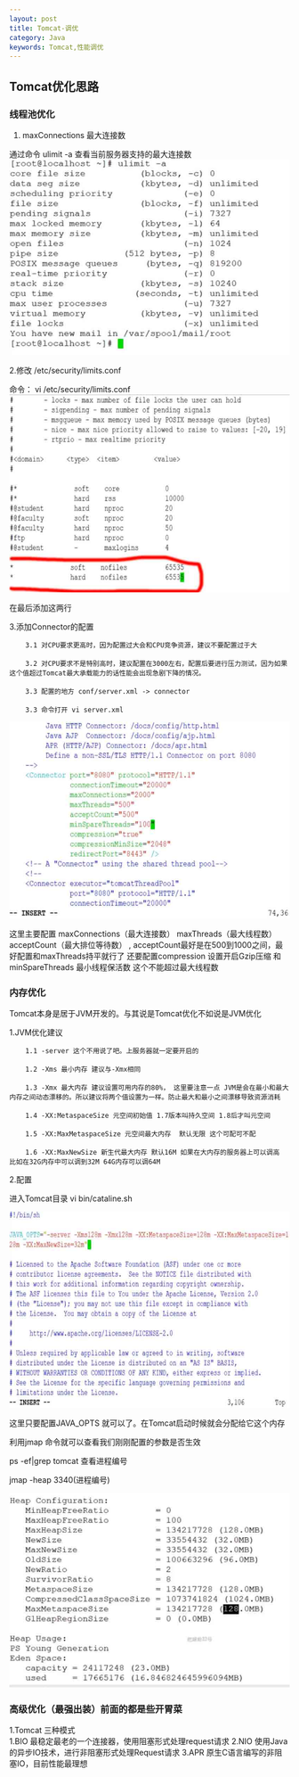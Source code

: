 ```yaml
---
layout: post
title: Tomcat-调优
category: Java
keywords: Tomcat,性能调优
---
```


## Tomcat优化思路

### 线程池优化
1. maxConnections 最大连接数

通过命令 ulimit -a 查看当前服务器支持的最大连接数
![](https://github.com/zcwk/zcwk.github.io/blob/master/assets/img/img1.png?raw=true)

2.修改 /etc/security/limits.conf

命令： vi /etc/security/limits.conf
![](https://github.com/zcwk/zcwk.github.io/blob/master/assets/img/img2.jpg?raw=true)

在最后添加这两行

3.添加Connector的配置

		3.1 对CPU要求更高时，因为配置过大会和CPU竞争资源，建议不要配置过于大

		3.2 对CPU要求不是特别高时，建议配置在3000左右，配置后要进行压力测试，因为如果这个值超过Tomcat最大承载能力的话性能会出现急剧下降的情况。

		3.3 配置的地方 conf/server.xml -> connector

		3.3 命令打开 vi server.xml

![](https://github.com/zcwk/zcwk.github.io/blob/master/assets/img/img3.jpg?raw=true)

这里主要配置 maxConnections（最大连接数） maxThreads（最大线程数） acceptCount（最大排位等待数） , acceptCount最好是在500到1000之间，最好配置和maxThreads持平就行了
还要配置compression 设置开启Gzip压缩 和 minSpareThreads 最小线程保活数 这个不能超过最大线程数


### 内存优化

Tomcat本身是居于JVM开发的。与其说是Tomcat优化不如说是JVM优化

1.JVM优化建议

		1.1 -server 这个不用说了吧。上服务器就一定要开启的

		1.2 -Xms 最小内存 建议与-Xmx相同

		1.3 -Xmx 最大内存 建议设置可用内存的80%， 这里要注意一点 JVM是会在最小和最大内存之间动态漂移的。所以建议将两个值设置为一样。防止最大和最小之间漂移导致资源消耗

		1.4 -XX:MetaspaceSize 元空间初始值 1.7版本叫持久空间 1.8后才叫元空间 

		1.5 -XX:MaxMetaspaceSize 元空间最大内存  默认无限 这个可配可不配

		1.6 -XX:MaxNewSize 新生代最大内存 默认16M 如果在大内存的服务器上可以调高 比如在32G内存中可以调到32M 64G内存可以调64M

2.配置

进入Tomcat目录  vi bin/cataline.sh

![](https://github.com/zcwk/zcwk.github.io/blob/master/assets/img/img4.jpg?raw=true)

这里只要配置JAVA_OPTS 就可以了。在Tomcat启动时候就会分配给它这个内存

利用jmap 命令就可以查看我们刚刚配置的参数是否生效

ps -ef|grep tomcat 查看进程编号

jmap -heap 3340(进程编号)

![](https://github.com/zcwk/zcwk.github.io/blob/master/assets/img/img5.jpg?raw=true)


### 高级优化（最强出装）前面的都是些开胃菜

1.Tomcat 三种模式	
	1.BIO 最稳定最老的一个连接器，使用阻塞形式处理request请求
	2.NIO 使用Java的异步IO技术，进行非阻塞形式处理Request请求
	3.APR 原生C语言编写的非阻塞IO，目前性能最理想

	




















